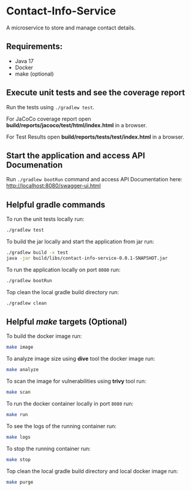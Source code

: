 # Contact-Info-Service
A microservice to store and manage contact details.
## Requirements:
* Java 17
* Docker
* make (optional)
## Execute unit tests and see the coverage report
Run the tests using `./gradlew test`.

For JaCoCo coverage report open **build/reports/jacoco/test/html/index.html** in a browser.

For Test Results open **build/reports/tests/test/index.html** in a browser.
## Start the application and access API Documenation
Run `./gradlew bootRun` command and access API Documentation here: [http://localhost:8080/swagger-ui.html](http://localhost:8080/swagger-ui.html)
## Helpful gradle commands
To run the unit tests locally run:
```bash
./gradlew test
```
To build the jar locally and start the application from jar run:
```bash
./gradlew build -x test
java -jar build/libs/contact-info-service-0.0.1-SNAPSHOT.jar
```
To run the application locally on port `8080` run:
```bash
./gradlew bootRun
```
Top clean the local gradle build directory run:
```bash
./gradlew clean
```
## Helpful *make* targets (Optional)
To build the docker image run:
```bash
make image
```
To analyze image size using **dive** tool the docker image run:
```bash
make analyze
```
To scan the image for vulnerabilities using **trivy** tool run:
```bash
make scan
```
To run the docker container locally in port `8080` run:
```bash
make run
```
To see the logs of the running container run:
```bash
make logs
```
To stop the running container run:
```bash
make stop
```
Top clean the local gradle build directory and local docker image run:
```bash
make purge
